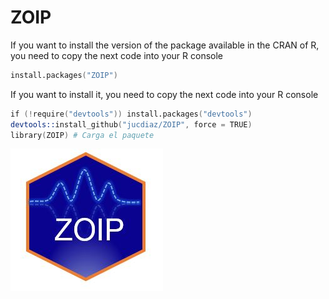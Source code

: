 # ZOIP
If you want to install the version of the package available in the CRAN of R, you need to copy the next code into your R console
```s
install.packages("ZOIP")
```

If you want to install it, you need to copy the next code into your R console

```s
if (!require("devtools")) install.packages("devtools")
devtools::install_github("jucdiaz/ZOIP", force = TRUE)
library(ZOIP) # Carga el paquete
```

![Alt text](https://github.com/jucdiaz/LatinR/blob/master/POSTER/Logo_ZOIP.JPG?raw=true)

